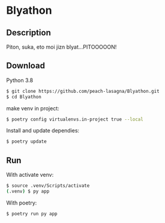 # Blyathon

## Description

Piton, suka, eto moi jizn blyat...PITOOOOON!

## Download

Python 3.8

```bash
$ git clone https://github.com/peach-lasagna/Blyathon.git
$ cd Blyathon
```
make venv in project:
```bash
$ poetry config virtualenvs.in-project true --local
```
Install and update dependies:
```bash
$ poetry update
```

## Run
With activate venv:
```bash
$ source .venv/Scripts/activate
(.venv) $ py app
```
With poetry:
```bash
$ poetry run py app
```

